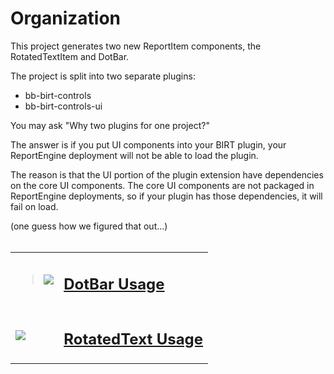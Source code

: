 # Organization #
This project generates two new ReportItem components, the RotatedTextItem and DotBar.

The project is split into two separate plugins:
  * bb-birt-controls
  * bb-birt-controls-ui

You may ask "Why two plugins for one project?"

The answer is if you put UI components into your BIRT plugin, your ReportEngine deployment will not be able to load the plugin.

The reason is that the UI portion of the plugin extension have dependencies on the core UI components.  The core UI components are not packaged in ReportEngine deployments, so if your plugin has those dependencies, it will fail on load.<p>
(one guess how we figured that out...)<br>
<br>
<table>
<tr>
<td>
<blockquote><img src='http://svn.codespot.com/a/eclipselabs.org/birt-controls-lib/wiki/usage.attach/dotbar.jpg' />
</td>
<td>
<h2><a href='DotBarUsage.md'>DotBar Usage</a></h2>
</td>
</tr>
<tr>
<td>
<img src='http://svn.codespot.com/a/eclipselabs.org/birt-controls-lib/wiki/usage.attach/rotatedtext.jpg' />
</td>
<td>
<h2><a href='RotatedTextUsage.md'>RotatedText Usage</a></h2>
</td>
</tr>
</table>